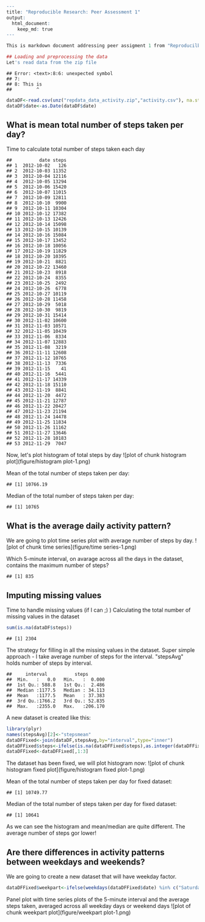 

```r
---
title: "Reproducible Research: Peer Assessment 1"
output: 
  html_document:
    keep_md: true
---

This is markdown document addressing peer assigment 1 from "Reproducilbe Research"

## Loading and preprocessing the data
Let's read data from the zip file
```

```
## Error: <text>:8:6: unexpected symbol
## 7: 
## 8: This is
##         ^
```

```r
dataDF<-read.csv(unz("repdata_data_activity.zip","activity.csv"), na.strings = c("","NA"))
dataDF$date<-as.Date(dataDF$date)
```


## What is mean total number of steps taken per day?
Time to calculate total number of steps taken each day

```
##          date steps
## 1  2012-10-02   126
## 2  2012-10-03 11352
## 3  2012-10-04 12116
## 4  2012-10-05 13294
## 5  2012-10-06 15420
## 6  2012-10-07 11015
## 7  2012-10-09 12811
## 8  2012-10-10  9900
## 9  2012-10-11 10304
## 10 2012-10-12 17382
## 11 2012-10-13 12426
## 12 2012-10-14 15098
## 13 2012-10-15 10139
## 14 2012-10-16 15084
## 15 2012-10-17 13452
## 16 2012-10-18 10056
## 17 2012-10-19 11829
## 18 2012-10-20 10395
## 19 2012-10-21  8821
## 20 2012-10-22 13460
## 21 2012-10-23  8918
## 22 2012-10-24  8355
## 23 2012-10-25  2492
## 24 2012-10-26  6778
## 25 2012-10-27 10119
## 26 2012-10-28 11458
## 27 2012-10-29  5018
## 28 2012-10-30  9819
## 29 2012-10-31 15414
## 30 2012-11-02 10600
## 31 2012-11-03 10571
## 32 2012-11-05 10439
## 33 2012-11-06  8334
## 34 2012-11-07 12883
## 35 2012-11-08  3219
## 36 2012-11-11 12608
## 37 2012-11-12 10765
## 38 2012-11-13  7336
## 39 2012-11-15    41
## 40 2012-11-16  5441
## 41 2012-11-17 14339
## 42 2012-11-18 15110
## 43 2012-11-19  8841
## 44 2012-11-20  4472
## 45 2012-11-21 12787
## 46 2012-11-22 20427
## 47 2012-11-23 21194
## 48 2012-11-24 14478
## 49 2012-11-25 11834
## 50 2012-11-26 11162
## 51 2012-11-27 13646
## 52 2012-11-28 10183
## 53 2012-11-29  7047
```

Now, let's plot histogram of total steps by day
![plot of chunk histogram plot](figure/histogram plot-1.png)

Mean of the total number of steps taken per day:

```
## [1] 10766.19
```
Median of the total number of steps taken per day:

```
## [1] 10765
```

## What is the average daily activity pattern?

We are going to plot time series plot with average number of steps by day.
![plot of chunk time series](figure/time series-1.png)

Which 5-minute interval, on avarage across all the days in the dataset, contains the maximum number of steps?

```
## [1] 835
```


## Imputing missing values
Time to handle missing values (if I can ;) )
Calculating the total number of missing values in the dataset

```r
sum(is.na(dataDF$steps))
```

```
## [1] 2304
```

The strategy for filling in all the missing values in the dataset. Super simple approach - I take average number of steps for the interval.
"stepsAvg" holds number of steps by interval. 

```
##     interval          steps        
##  Min.   :   0.0   Min.   :  0.000  
##  1st Qu.: 588.8   1st Qu.:  2.486  
##  Median :1177.5   Median : 34.113  
##  Mean   :1177.5   Mean   : 37.383  
##  3rd Qu.:1766.2   3rd Qu.: 52.835  
##  Max.   :2355.0   Max.   :206.170
```

A new dataset is created like this:

```r
library(plyr)
names(stepsAvg)[2]<-"stepsmean"
dataDFFixed<-join(dataDF,stepsAvg,by="interval",type="inner")
dataDFFixed$steps<-ifelse(is.na(dataDFFixed$steps),as.integer(dataDFFixed$stepsmean), dataDFFixed$steps)
dataDFFixed<-dataDFFixed[,1:3]
```
The dataset has been fixed, we will plot histogram now:
![plot of chunk histogram fixed plot](figure/histogram fixed plot-1.png)

Mean of the total number of steps taken per day for fixed dataset:

```
## [1] 10749.77
```
Median of the total number of steps taken per day for fixed dataset:

```
## [1] 10641
```

As we can see the histogram and mean/median are quite different. The average number of steps gor lower!


## Are there differences in activity patterns between weekdays and weekends?
We are going to create a new dataset that will have weekday factor.

```r
dataDFFixed$weekpart<-ifelse(weekdays(dataDFFixed$date) %in% c("Saturday","Sunday"), "weekend", "weekday")
```

Panel plot with time series plots of the 5-minute interval and the average steps taken, averaged across all weekday days or weekend days
![plot of chunk weekpart plot](figure/weekpart plot-1.png)
```

